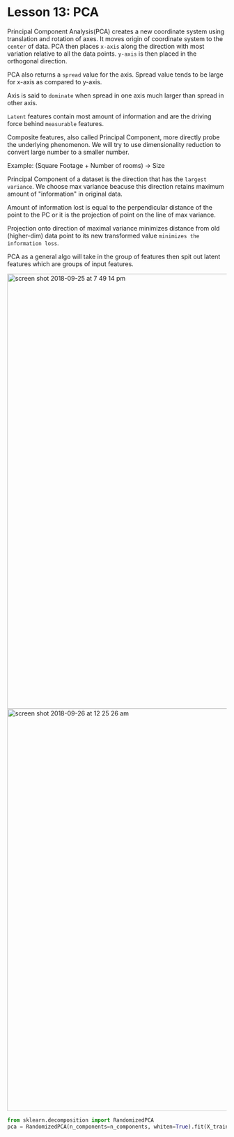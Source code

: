 # Lesson 13: PCA

Principal Component Analysis(PCA) creates a new coordinate system using translation and rotation of axes. It moves origin of coordinate
system to the `center` of data. PCA then places `x-axis` along the direction with most variation relative to all the data points.
`y-axis` is then placed in the orthogonal direction.

PCA also returns a `spread` value for the axis. Spread value tends to be large for x-axis as compared to y-axis.

Axis is said to `dominate` when spread in one axis much larger than spread in other axis.

`Latent` features contain most amount of information and are the driving force behind `measurable` features.

Composite features, also called Principal Component, more directly probe the underlying phenomenon. We will try to use dimensionality reduction to convert large number to a smaller number.

Example: (Square Footage + Number of rooms) -> Size

Principal Component of a dataset is the direction that has the `largest variance`. We choose max variance beacuse this direction retains maximum amount of "information" in original data.

Amount of information lost is equal to the perpendicular distance of the point to the PC or it is the projection of point on the line of max variance.

Projection onto direction of maximal variance minimizes distance from old (higher-dim) data point to its new transformed value `minimizes the information loss`.

PCA as a general algo will take in the group of features then spit out latent features which are groups of input features.

<img width="999" alt="screen shot 2018-09-25 at 7 49 14 pm" src="https://user-images.githubusercontent.com/13077629/46049402-20d63180-c0fc-11e8-8ee2-ac0eabf0ef8f.png">

<img width="924" alt="screen shot 2018-09-26 at 12 25 26 am" src="https://user-images.githubusercontent.com/13077629/46057257-bdabc580-c122-11e8-870d-06b7386184e6.png">

```python
from sklearn.decomposition import RandomizedPCA
pca = RandomizedPCA(n_components=n_components, whiten=True).fit(X_train)
```
